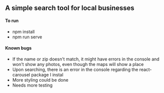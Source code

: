 ## A simple search tool for local businesses
#### To run
- npm install
- npm run serve

#### Known bugs
- If the name or zip doesn't match, it might have errors in the console and won't show any photos, even though the maps will show a place
- Upon searching, there is an error in the console regarding the react-carousel package I instal
- More styling could be done
- Needs more testing

